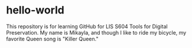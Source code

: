 # hello-world
This repository is for learning GitHub for LIS S604 Tools for Digital Preservation.
My name is Mikayla, and though I like to ride my bicycle, my favorite Queen song is "Killer Queen."
